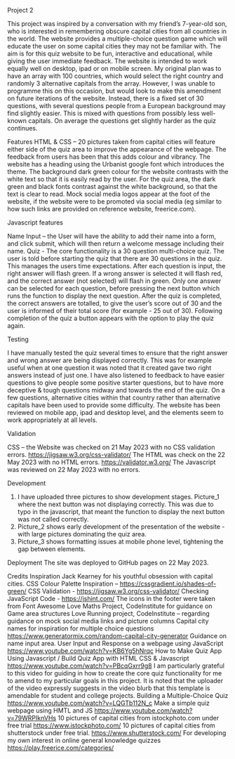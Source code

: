 Project 2

This project was inspired by a conversation with my friend’s 7-year-old son, who is interested in remembering obscure capital cities from all countries in the world.
The website provides a multiple-choice question game which will educate the user on some capital cities they may not be familiar with. The aim is for this quiz website to be fun, interactive and educational, while giving the user immediate feedback. The website is intended to work equally well on desktop, ipad or on mobile screen.
My original plan was to have an array with 100 countries, which would select the right country and randomly 3 alternative capitals from the array. However, I was unable to programme this on this occasion, but would look to make this amendment on future iterations of the website. Instead, there is a fixed set of 30 questions, with several questions people from a European background may find slightly easier. This is mixed with questions from possibly less well-known capitals. On average the questions get slightly harder as the quiz continues.

Features
HTML & CSS – 20 pictures taken from capital cities will feature either side of the quiz area to improve the appearance of the webpage. The feedback from users has been that this adds colour and vibrancy. The website has a heading using the Urbanist google font which introduces the theme.
The background dark green colour for the website contrasts with the white text so that it is easily read by the user. For the quiz area, the dark green and black fonts contrast against the white background, so that the text is clear to read.
Mock social media logos appear at the foot of the website, if the website were to be promoted via social media (eg similar to how such links are provided on reference website, freerice.com).

Javascript features 

Name Input – the User will have the ability to add their name into a form, and click submit, which will then return a welcome message including their name.
Quiz - The core functionality is a 30 question multi-choice quiz. The user is told before starting the quiz that there are 30 questions in the quiz. This manages the users time expectations.
After each question is input, the right answer will flash green. If a wrong answer is selected it will flash red, and the correct answer (not selected) will flash in green. Only one answer can be selected for each question, before pressing the next button which runs the function to display the next question.
After the quiz is completed, the correct answers are totalled, to give the user’s score out of 30 and the user is informed of their total score (for example - 25 out of 30).  Following completion of the quiz a button appears with the option to play the quiz again.

Testing

I have manually tested the quiz several times to ensure that the right answer and wrong answer are being displayed correctly. This was for example useful when at one question it was noted that it created gave two right answers instead of just one.
I have also listened to feedback to have easier questions to give people some positive starter questions, but to have more deceptive & tough questions midway and towards the end of the quiz. On a few questions, alternative cities within that country rather than alternative capitals have been used to provide some difficulty.
The website has been reviewed on mobile app, ipad and desktop level, and the elements seem to work appropriately at all levels.

Validation

CSS – the Website was checked on 21 May 2023 with no CSS validation errors.
https://jigsaw.w3.org/css-validator/
The HTML was check on the 22 May 2023 with no HTML errors.
https://validator.w3.org/
The Javascript was reviewed on 22 May 2023 with no errors.

Development
1. I have uploaded three pictures to show development stages. Picture_1 where the next button was not displaying correctly. This was due to typo in the javascript, that meant the function to display the next button was not called correctly.
2. Picture_2 shows early development of the presentation of the website - with large pictures dominating the quiz area.
3. Picture_3 shows formatting issues at mobile phone level, tightening the gap between elements.


Deployment
The site was deployed to GitHub pages on 22 May 2023.

Credits
Inspiration
Jack Kearney for his youthful obsession with capital cities.
CSS Colour Palette Inspiration – https://cssgradient.io/shades-of-green/
CSS Validation - https://jigsaw.w3.org/css-validator/
Checking JavaScript Code - https://jshint.com/
The icons in the footer were taken from Font Awesome
Love Maths Project, CodeInstitute for guidance on Game area structures
Love Running project, CodeInstitute – regarding guidance on mock social media links and picture columns
Capital city names for inspiration for multiple choice questions
https://www.generatormix.com/random-capital-city-generator 
Guidance on name input area. User Input and Response on a webpage using JavaScript
https://www.youtube.com/watch?v=KB6Yg5hNrqc
How to Make Quiz App Using Javascript / Build Quiz App with HTML CSS & Javascript
https://www.youtube.com/watch?v=PBcqGxrr9g8
I am particularly grateful to this video for guiding in how to create the core quiz functionality for me to amend to my particular goals in this project. It is noted that the uploader of the video expressly suggests in the video blurb that this template is amendable for student and college projects. 
Building a Multiple-Choice Quiz
https://www.youtube.com/watch?v=LQGTb112N_c
Make a simple quiz webpage using HMTL and JS
https://www.youtube.com/watch?v=79WRPIknVHs
10 pictures of capital cities from istockphoto.com under free trial
https://www.istockphoto.com/
10 pictures of capital cities from shutterstock under free trial.
https://www.shutterstock.com/
For developing my own interest in online general knowledge quizzes
https://play.freerice.com/categories/

